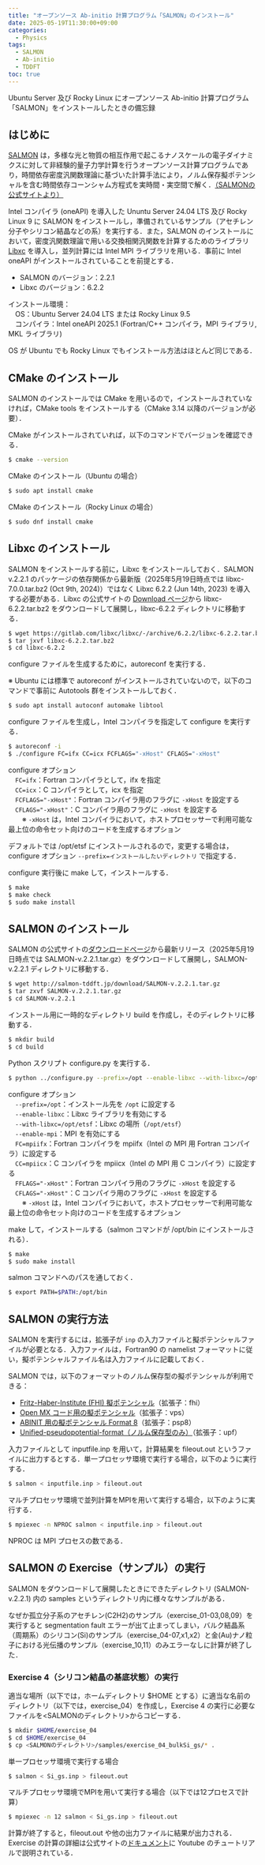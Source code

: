 ```yaml
---
title: "オープンソース Ab-initio 計算プログラム「SALMON」のインストール"
date: 2025-05-19T11:30:00+09:00
categories:
  - Physics
tags:
  - SALMON
  - Ab-initio
  - TDDFT
toc: true
---
```


Ubuntu Server 及び Rocky Linux にオープンソース Ab-initio 計算プログラム「SALMON」をインストールしたときの備忘録

## はじめに

[SALMON](https://salmon-tddft.jp/) は，多様な光と物質の相互作用で起こるナノスケールの電子ダイナミクスに対して非経験的量子力学計算を行うオープンソース計算プログラムであり，時間依存密度汎関数理論に基づいた計算手法により，ノルム保存擬ポテンシャルを含む時間依存コーンシャム方程式を実時間・実空間で解く．[（SALMONの公式サイトより）](https://salmon-tddft.jp/jp/salmon.html)

Intel コンパイラ (oneAPI) を導入した Ununtu Server 24.04 LTS 及び Rocky Linux 9 に SALMON をインストールし，準備されているサンプル（アセチレン分子やシリコン結晶などの系）を実行する．また，SALMON のインストールにおいて，密度汎関数理論で用いる交換相関汎関数を計算するためのライブラリ [Libxc](https://libxc.gitlab.io/) を導入し，並列計算には Intel MPI ライブラリを用いる．事前に Intel oneAPI がインストールされていることを前提とする．

- SALMON のバージョン：2.2.1
- Libxc のバージョン：6.2.2

インストール環境：  
　OS：Ubuntu Server 24.04 LTS または Rocky Linux 9.5  
　コンパイラ：Intel oneAPI 2025.1 (Fortran/C++ コンパイラ，MPI ライブラリ, MKL ライブラリ)

OS が Ubuntu でも Rocky Linux でもインストール方法はほとんど同じである．

## CMake のインストール

SALMON のインストールでは CMake を用いるので，インストールされていなければ，CMake tools をインストールする（CMake 3.14 以降のバージョンが必要）．

CMake がインストールされていれば，以下のコマンドでバージョンを確認できる．
```bash
$ cmake --version
```

CMake のインストール（Ubuntu の場合）
```bash
$ sudo apt install cmake
```

CMake のインストール（Rocky Linux の場合）
```bash
$ sudo dnf install cmake
```

## Libxc のインストール

SALMON をインストールする前に，Libxc をインストールしておく．SALMON v.2.2.1 のパッケージの依存関係から最新版（2025年5月19日時点では libxc-7.0.0.tar.bz2 (Oct 9th, 2024)）ではなく Libxc 6.2.2 (Jun 14th, 2023) を導入する必要がある．Libxc の公式サイトの [Download ページ](https://libxc.gitlab.io/download/previous/)から libxc-6.2.2.tar.bz2 をダウンロードして展開し，libxc-6.2.2 ディレクトリに移動する．
```bash
$ wget https://gitlab.com/libxc/libxc/-/archive/6.2.2/libxc-6.2.2.tar.bz2
$ tar jxvf libxc-6.2.2.tar.bz2
$ cd libxc-6.2.2
```

configure ファイルを生成するために，autoreconf を実行する．

※ Ubuntu には標準で autoreconf がインストールされていないので，以下のコマンドで事前に Autotools 群をインストールしておく．
```bash
$ sudo apt install autoconf automake libtool
```

configure ファイルを生成し，Intel コンパイラを指定して configure を実行する．
```bash
$ autoreconf -i
$ ./configure FC=ifx CC=icx FCFLAGS="-xHost" CFLAGS="-xHost"
```
configure オプション  
　`FC=ifx`：Fortran コンパイラとして，ifx を指定  
　`CC=icx`：C コンパイラとして，icx を指定  
　`FCFLAGS="-xHost"`：Fortran コンパイラ用のフラグに `-xHost` を設定する  
　`CFLAGS="-xHost"`：C コンパイラ用のフラグに `-xHost` を設定する  
　　※ `-xHost` は，Intel コンパイラにおいて，ホストプロセッサーで利用可能な最上位の命令セット向けのコードを生成するオプション  

デフォルトでは /opt/etsf にインストールされるので，変更する場合は，configure オプション `--prefix=インストールしたいディレクトリ` で指定する．

configure 実行後に make して，インストールする．
```bash
$ make
$ make check
$ sudo make install
```

## SALMON のインストール

SALMON の公式サイトの[ダウンロードページ](https://salmon-tddft.jp/jp/download.html)から最新リリース（2025年5月19日時点では SALMON-v.2.2.1.tar.gz）をダウンロードして展開し，SALMON-v.2.2.1 ディレクトリに移動する．
```bash
$ wget http://salmon-tddft.jp/download/SALMON-v.2.2.1.tar.gz
$ tar zxvf SALMON-v.2.2.1.tar.gz
$ cd SALMON-v.2.2.1
```
インストール用に一時的なディレクトリ build を作成し，そのディレクトリに移動する．
```bash
$ mkdir build
$ cd build
```

Python スクリプト configure.py を実行する．
```bash
$ python ../configure.py --prefix=/opt --enable-libxc --with-libxc=/opt/etsf --enable-mpi FC=mpiifx CC=mpiicx FFLAGS="-xHost" CFLAGS="-xHost"
```
configure オプション  
　`--prefix=/opt`：インストール先を `/opt` に設定する  
　`--enable-libxc`：Libxc ライブラリを有効にする  
　`--with-libxc=/opt/etsf`：Libxc の場所（`/opt/etsf`）  
　`--enable-mpi`：MPI を有効にする  
　`FC=mpiifx`：Fortran コンパイラを mpiifx（Intel の MPI 用 Fortran コンパイラ）に設定する  
　`CC=mpiicx`：C コンパイラを mpiicx（Intel の MPI 用 C コンパイラ）に設定する  
　`FFLAGS="-xHost"`：Fortran コンパイラ用のフラグに `-xHost` を設定する  
　`CFLAGS="-xHost"`：C コンパイラ用のフラグに `-xHost` を設定する  
　　※ `-xHost` は，Intel コンパイラにおいて，ホストプロセッサーで利用可能な最上位の命令セット向けのコードを生成するオプション  

make して，インストールする（salmon コマンドが /opt/bin にインストールされる）．
```bash
$ make
$ sudo make install
```

salmon コマンドへのパスを通しておく．
```bash
$ export PATH=$PATH:/opt/bin
```

## SALMON の実行方法

SALMON を実行するには，拡張子が `inp` の入力ファイルと擬ポテンシャルファイルが必要となる．入力ファイルは，Fortran90 の namelist フォーマットに従い，擬ポテンシャルファイル名は入力ファイルに記載しておく．

SALMON では，以下のフォーマットのノルム保存型の擬ポテンシャルが利用できる：
- [Fritz-Haber-Institute (FHI) 擬ポテンシャル](https://www.abinit.org/sites/default/files/PrevAtomicData/psp-links/lda_fhi.html)（拡張子：fhi）
- [Open MX コード用の擬ポテンシャル](https://t-ozaki.issp.u-tokyo.ac.jp/vps_pao2019/)（拡張子：vps）
- [ABINIT 用の擬ポテンシャル Format 8](https://www.abinit.org/psps_abinit)（拡張子：psp8）
- [Unified-pseudopotential-format（ノルム保存型のみ）](http://www.quantum-espresso.org/pseudopotentials/unified-pseudopotential-format)（拡張子：upf）

入力ファイルとして inputfile.inp を用いて，計算結果を fileout.out というファイルに出力するとする．単一プロセッサ環境で実行する場合，以下のように実行する．
```bash
$ salmon < inputfile.inp > fileout.out
```

マルチプロセッサ環境で並列計算をMPIを用いて実行する場合，以下のように実行する．
```bash
$ mpiexec -n NPROC salmon < inputfile.inp > fileout.out
```
NPROC は MPI プロセスの数である．

## SALMON の Exercise（サンプル）の実行

SALMON をダウンロードして展開したときにできたディレクトリ (SALMON-v.2.2.1) 内の samples というディレクトリ内に様々なサンプルがある．

なぜか孤立分子系のアセチレン(C2H2)のサンプル（exercise_01-03,08,09）を実行すると segmentation fault エラーが出て止まってしまい，バルク結晶系（周期系）のシリコン(Si)のサンプル（exercise_04-07,x1,x2）と金(Au)ナノ粒子における光伝播のサンプル（exercise_10,11）のみエラーなしに計算が終了した．

### Exercise 4（シリコン結晶の基底状態）の実行
適当な場所（以下では，ホームディレクトリ $HOME とする）に適当な名前のディレクトリ（以下では，exercise_04）を作成し，Exercise 4 の実行に必要なファイルを&lt;SALMONのディレクトリ&gt;からコピーする．
```bash
$ mkdir $HOME/exercise_04
$ cd $HOME/exercise_04
$ cp <SALMONのディレクトリ>/samples/exercise_04_bulkSi_gs/* .
```

単一プロセッサ環境で実行する場合
```bash
$ salmon < Si_gs.inp > fileout.out
```

マルチプロセッサ環境でMPIを用いて実行する場合（以下では12プロセスで計算）
```bash
$ mpiexec -n 12 salmon < Si_gs.inp > fileout.out
```

計算が終了すると，fileout.out や他の出力ファイルに結果が出力される．Exercise の計算の詳細は公式サイトの[ドキュメント](https://salmon-tddft.jp/jp/documents.html)に Youtube のチュートリアルで説明されている．